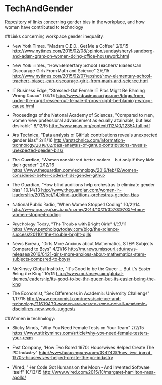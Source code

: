 # TechAndGender
Repository of links concerning gender bias in the workplace, and how women have contributed to technology


##Links concerning workplace gender inequality:

* New York Times, "Madam C.E.O., Get Me a Coffee" 2/6/15
http://www.nytimes.com/2015/02/08/opinion/sunday/sheryl-sandberg-and-adam-grant-on-women-doing-office-housework.html

* New York Times, "How Elementary School Teachers’ Biases Can Discourage Girls From Math and Science" 2/6/15
http://www.nytimes.com/2015/02/07/upshot/how-elementary-school-teachers-biases-can-discourage-girls-from-math-and-science.html

* IT Business Edge, "Stressed-Out Female IT Pros Might Be Blaming Wrong Cause" 5/8/15
http://www.itbusinessedge.com/blogs/from-under-the-rug/stressed-out-female-it-pros-might-be-blaming-wrong-cause.html

* Proceedings of the National Academy of Sciences, "Compared to men, women view professional advancement as equally attainable, but less desirable" 8/12/15
http://www.pnas.org/content/112/40/12354.full.pdf

* Ars Technica, "Data analysis of GitHub contributions reveals unexpected gender bias" 2/11/16
http://arstechnica.com/information-technology/2016/02/data-analysis-of-github-contributions-reveals-unexpected-gender-bias/

* The Guardian, "Women considered better coders – but only if they hide their gender" 2/12/16
https://www.theguardian.com/technology/2016/feb/12/women-considered-better-coders-hide-gender-github

* The Guardian, "How blind auditions help orchestras to eliminate gender bias" 10/14/13
http://www.theguardian.com/women-in-leadership/2013/oct/14/blind-auditions-orchestras-gender-bias

* National Public Radio, "When Women Stopped Coding" 10/21/14
http://www.npr.org/sections/money/2014/10/21/357629765/when-women-stopped-coding

* Psychology Today, "The Trouble with Bright Girls" 1/27/11
https://www.psychologytoday.com/blog/the-science-success/201101/the-trouble-bright-girls

* News Bureau, "Girls More Anxious about Mathematics, STEM Subjects Compared to Boys" 4/21/16
http://munews.missouri.edu/news-releases/2016/0421-girls-more-anxious-about-mathematics-stem-subjects-compared-to-boys/

* McKinsey Global Institute, "It's Good to be the Queen... But it's Easier Being the King" 10/15
http://www.mckinsey.com/global-themes/leadership/its-good-to-be-the-queen-but-its-easier-being-the-king

* The Economist, "Sex Differences in Academia: University Challenge" 1/17/15
http://www.economist.com/news/science-and-technology/21639439-women-are-scarce-some-not-all-academic-disciplines-new-work-suggests

##Women in technology:

* Sticky Minds, "Why You Need Female Tests on Your Team" 2/2/15
https://www.stickyminds.com/article/why-you-need-female-testers-your-team

* Fast Company, "How Two Bored 1970s Housewives Helped Create The PC Industry"
http://www.fastcompany.com/3047428/how-two-bored-1970s-housewives-helped-create-the-pc-industry

* Wired, "Her Code Got Humans on the Moon - And Invented Software Itself" 10/13/15
http://www.wired.com/2015/10/margaret-hamilton-nasa-apollo/

